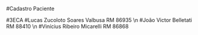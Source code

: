 #Cadastro Paciente

#3ECA
#Lucas Zucoloto Soares Valbusa RM 86935 \n
#João Victor Belletati RM 88410 \n
#Vinícius Ribeiro Micarelli RM 86868
